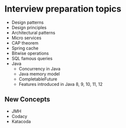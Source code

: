 
# Interview preparation topics

- Design patterns
- Design principles
- Architectural patterns
- Micro services
- CAP theorem
- Spring cache
- Bitwise operations
- SQL famous queries
- Java
  - Concurrency in Java
  - Java memory model
  - CompletableFuture
  - Features introduced in Java 8, 9, 10, 11, 12


## New Concepts
- JMH
- Codacy
- Katacoda

